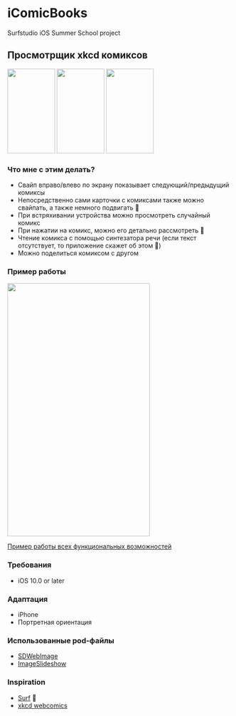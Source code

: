 # iComicBooks
Surfstudio iOS Summer School project

## Просмотрщик xkcd комиксов
<img src="https://pp.userapi.com/c834102/v834102452/1962fb/3qR6Qfi7rl0.jpg" width="107" height="190" /> <img src="https://pp.userapi.com/c848528/v848528452/38b1d/2x4spGeKl1c.jpg" width="107" height="190" /> <img src="https://pp.userapi.com/c844616/v844616452/ad0b4/aHsye3KvX_Q.jpg" width="107" height="190" /> 

### Что мне с этим делать?
* Cвайп вправо/влево по экрану показывает следующий/предыдущий комиксы
* Непосредственно сами карточки с комиксами также можно свайпать, а также немного подвигать 💃
* При встряхивании устройства можно просмотреть случайный комикс 
* При нажатии на комикс, можно его детально рассмотреть 👀
* Чтение комикса с помощью синтезатора речи (если текст отсутствует, то приложение скажет об этом 🤖)
* Можно поделиться комиксом c другом

### Пример работы
<img src="https://psv4.userapi.com/c848020/u30423368/docs/d7/4a17eff3ff3d/ezgif_com-optimize.gif?extra=1w9wfiI6bBY8tfSaWsaH_i8rNlVu5UvrHIY8-4eRBS7g27zyGmOUOpYketIP8riedTNK1lgpgcSTXK_lXvy8CgmLrb11YzY3hQPLr9lUIli2QbIt1QKecKGHGqtZ_TRPqkc_EXztw3FL" width="320" height="568" />

[Пример работы всех функциональных возможностей](https://psv4.userapi.com/c825102/u30423368/docs/d1/bafdefc2136c/video.mp4?extra=90UxpyuwCsd-kzMd-H1epFbcAq3lAjia-eWxgCDNJ6N-yEr9ZbnO1mT3p06gkhjr7e6g1GgHMs0vR3F07ueQ8tqNF6gb5bWvV3-mCoq-v_PQEpqRdON7jdgtwnSt1uTV1WwUNx71jh6s&dl=1)

### Требования
* iOS 10.0 or later

### Адаптация
* iPhone
* Портретная ориентация

### Использованные pod-файлы
* [SDWebImage](https://github.com/rs/SDWebImage)
* [ImageSlideshow](https://github.com/zvonicek/ImageSlideshow)

### Inspiration 
* [Surf](https://github.com/surfstudio/iOSSummerSchool2018/) 🖤
* [xkcd webcomics](https://xkcd.com/)

